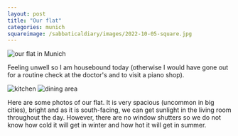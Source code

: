 ```yaml
---
layout: post
title: "Our flat"
categories: munich
squareimage: /sabbaticaldiary/images/2022-10-05-square.jpg
---
```

<img src="/sabbaticaldiary/images/2022-10-05.jpg" alt="our flat in Munich" class="center">

Feeling unwell so I am housebound today (otherwise I would have gone out for a routine check at the doctor's and to visit a piano shop). 

<img src="/sabbaticaldiary/images/2022-10-05-2.jpg" alt="kitchen" class="center">

<img src="/sabbaticaldiary/images/2022-10-05-3.jpg" alt="dining area" class="center">

Here are some photos of our flat. It is very spacious (uncommon in big cities), bright and as it is south-facing, we can get sunlight in the living room throughout the day. However, there are no window shutters so we do not know how cold it will get in winter and how hot it will get in summer.